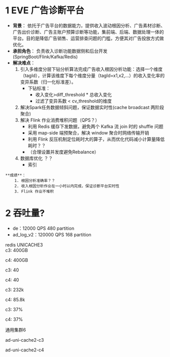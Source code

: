 # 1 EVE 广告诊断平台
- **背景**：
依托于广告平台的数据能力，提供收入波动根因分析、广告素材诊断、广告出价诊断、广告主账户预算诊断等功能，集前端、后端、数据处理一体的平台。目的是降低广告销售、运营排查问题的门槛，方便其对广告投放方式做优化。
- **承担角色**：
负责收入诊断功能数据侧和后台开发(SpringBoot/Flink/Kafka/Redis)
- **解决难点**：
    1. 引入多维度分层下钻分析算法完成广告收入根因分析功能：选择一个维度（tagId），计算该维度下每个维度分量（tagId=x1,x2,...）的收入变化率的变异系数（归一化标准差）。
        - 下钻标准：    
            - 收入变化>diff_threshold * 总收入变化
            - 过滤了变异系数 \< cv_threshold的维度
    2. 解决Spark任务数据倾斜问题，保证数据实时性(cache broadcast 两阶段聚合)
    3. 解决 Flink 作业消费堆积问题（QPS？）
        - 利用 Redis 缓存下发数据，避免两个 Kafka 流 join 时的 shuffle 问题
        - 采用 map-side 端预聚合，解决 window 聚合时网络传输开销
        - 利用 Flink 反压机制定位耗时大的算子，从而优化代码减小计算量降低耗时？？
        - （合理设置并发度避免Rebalance）
    4. 数据库优化 ？？
        - 索引






```    
**成绩**：
    1. 根因分析准确率？？
    2. 收入根因分析作业在一小时以内完成，保证诊断平台实时性
    3. Flink 作业不堆积
```

# 2 吞吐量?
- de：12000 QPS  480 partition
- ad_log_v2：120000 QPS  168 partition


redis 
UNICACHE3	
c3: 400GB

c4: 400GB

c3: 40

c4: 40

c3: 232k

c4: 85.8k

c3: 37%

c4: 37%

通用集群6	

ad-uni-cache2-c3

ad-uni-cache2-c4